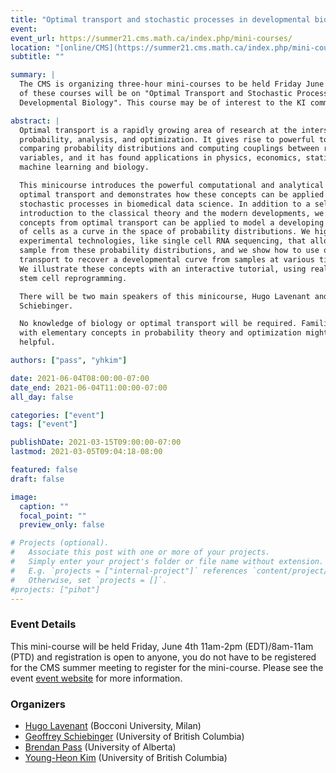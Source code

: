 ```yaml
---
title: "Optimal transport and stochastic processes in developmental biology"
event:
event_url: https://summer21.cms.math.ca/index.php/mini-courses/
location: "[online/CMS](https://summer21.cms.math.ca/index.php/mini-courses/)"
subtitle: ""

summary: |
  The CMS is organizing three-hour mini-courses to be held Friday June 4th.  One
  of these courses will be on "Optimal Transport and Stochastic Processes on
  Developmental Biology". This course may be of interest to the KI community.

abstract: |
  Optimal transport is a rapidly growing area of research at the intersection of
  probability, analysis, and optimization. It gives rise to powerful tools for
  comparing probability distributions and computing couplings between random
  variables, and it has found applications in physics, economics, statistics,
  machine learning and biology.

  This minicourse introduces the powerful computational and analytical tools of
  optimal transport and demonstrates how these concepts can be applied to analyze
  stochastic processes in biomedical data science. In addition to a self-contained
  introduction to the classical theory and the modern developments, we explain how
  concepts from optimal transport can be applied to model a developing population
  of cells as a curve in the space of probability distributions. We highlight new
  experimental technologies, like single cell RNA sequencing, that allow us to
  sample from these probability distributions, and we show how to use optimal
  transport to recover a developmental curve from samples at various time-points.
  We illustrate these concepts with an interactive tutorial, using real data from
  stem cell reprogramming.

  There will be two main speakers of this minicourse, Hugo Lavenant and Geoffrey
  Schiebinger.

  No knowledge of biology or optimal transport will be required. Familiarity
  with elementary concepts in probability theory and optimization might be
  helpful.

authors: ["pass", "yhkim"]

date: 2021-06-04T08:00:00-07:00
date_end: 2021-06-04T11:00:00-07:00
all_day: false

categories: ["event"]
tags: ["event"]

publishDate: 2021-03-15T09:00:00-07:00
lastmod: 2021-03-05T09:04:18-08:00

featured: false
draft: false

image:
  caption: ""
  focal_point: ""
  preview_only: false

# Projects (optional).
#   Associate this post with one or more of your projects.
#   Simply enter your project's folder or file name without extension.
#   E.g. `projects = ["internal-project"]` references `content/project/deep-learning/index.md`.
#   Otherwise, set `projects = []`.
#projects: ["pihot"]
---
```


### Event Details

This mini-course will be held Friday, June 4th 11am-2pm (EDT)/8am-11am (PTD) and
registration is open to anyone, you do not have to be registered for the CMS
summer meeting to register for the mini-course.  Please see the event [event
website](https://summer21.cms.math.ca/index.php/mini-courses/) for more
information.


### Organizers
  * [Hugo Lavenant](https://hugolav.github.io/) (Bocconi University, Milan)
  * [Geoffrey Schiebinger](https://www.math.ubc.ca/~geoff/) (University of
    British Columbia)
  * [Brendan Pass](/authors/pass/) (University of Alberta)
  * [Young-Heon Kim](/authors/yhkim) (University of British Columbia)

